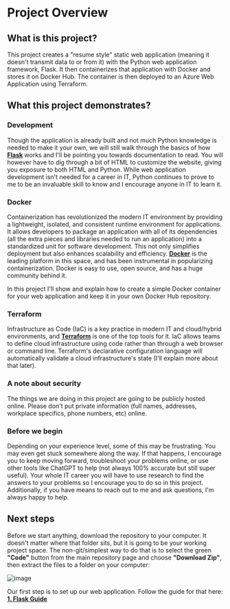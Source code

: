 # Project Overview
## What is this project?
This project creates a "resume style" static web application (meaning it doesn't transmit data to or from it) with the Python web application framework, Flask. It then containerizes that application with Docker and stores it on Docker Hub. The container is then deployed to an Azure Web Application using Terraform.

## What this project demonstrates?
### Development
Though the application is already built and not much Python knowledge is needed to make it your own, we will still walk through the basics of how [**Flask**](https://flask.palletsprojects.com/en/3.0.x/) works and I'll be pointing you towards documentation to read. You will however have to dig through a bit of HTML to customize the website, giving you exposure to both HTML and Python. While web application development isn't needed for a career in IT, Python continues to prove to me to be an invaluable skill to know and I encourage anyone in IT to learn it.

### Docker
Containerization has revolutionized the modern IT environment by providing a lightweight, isolated, and consistent runtime environment for applications. It allows developers to package an application with all of its dependencies (all the extra pieces and libraries needed to run an application) into a standardized unit for software development. This not only simplifies deployment but also enhances scalability and efficiency. [**Docker**](https://www.docker.com/) is the leading platform in this space, and has been instrumental in popularizing containerization. Docker is easy to use, open source, and has a huge community behind it.

In this project I'll show and explain how to create a simple Docker container for your web application and keep it in your own Docker Hub repository.

### Terraform
Infrastructure as Code (IaC) is a key practice in modern IT and cloud/hybrid environments, and [**Terraform**](https://www.terraform.io/) is one of the top tools for it. IaC allows teams to define cloud infrastructure using code rather than through a web browser or command line. Terraform's declarative configuration language will automatically validate a cloud infrastructure's state (I'll explain more about that later).

### A note about security
The things we are doing in this project are going to be publicly hosted online. Please don't put private information (full names, addresses, workplace specifics, phone numbers, etc) online.

### Before we begin
Depending on your experience level, some of this may be frustrating. You may even get stuck somewhere along the way. If that happens, I encourage you to keep moving forward, troubleshoot your problems online, or use other tools like ChatGPT to help (not always 100% accurate but still super useful). Your whole IT career you will have to use research to find the answers to your problems so I encourage you to do so in this project. Additionally, if you have means to reach out to me and ask questions, I'm always happy to help.

## Next steps
Before we start anything, download the repository to your computer. It doesn't matter where that folder sits, but it is going to be your working project space. The non-git/simplest way to do that is to select the green **"Code"** button from the main repository page and choose **"Download Zip"**, then extract the files to a folder on your computer:

![image](https://github.com/dk-fern/flaskWebApp-with-docker/assets/110493897/1c8cbe12-c777-4934-a0dd-4603ae394d6a)


Our first step is to set up our web application. Follow the guide for that here: [**1. Flask Guide**](https://github.com/dk-fern/flaskWebApp-with-docker/blob/main/Project%20Guide/1_Flask.md)
